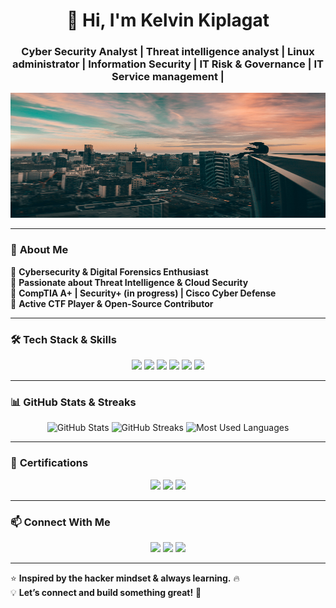 <h1 align="center">👋 Hi, I'm Kelvin Kiplagat</h1>
<h3 align="center">Cyber Security Analyst | Threat intelligence analyst | Linux administrator | Information Security | IT Risk & Governance | IT Service management | </h3>

<p align="center">
  <img src="https://github.com/kiplagatkelvin/kiplagatkelvin/raw/main/assets/hacker-banner.png" alt="Hacker Banner" width="100%" height="200px">
</p>


---

### 🚀 **About Me**
🔹 **Cybersecurity & Digital Forensics Enthusiast**  
🔹 **Passionate about Threat Intelligence & Cloud Security**  
🔹 **CompTIA A+ | Security+ (in progress) | Cisco Cyber Defense**  
🔹 **Active CTF Player & Open-Source Contributor**  

---

### 🛠 **Tech Stack & Skills**  
<p align="center">
  <img src="https://img.shields.io/badge/Linux-FCC624?style=for-the-badge&logo=linux&logoColor=black">
  <img src="https://img.shields.io/badge/Kali%20Linux-557C94?style=for-the-badge&logo=kali-linux&logoColor=white">
  <img src="https://img.shields.io/badge/Python-FFD43B?style=for-the-badge&logo=python&logoColor=blue">
  <img src="https://img.shields.io/badge/Bash-4EAA25?style=for-the-badge&logo=gnubash&logoColor=white">
  <img src="https://img.shields.io/badge/Git-F05032?style=for-the-badge&logo=git&logoColor=white">
  <img src="https://img.shields.io/badge/CTF-Exploit%20Development-informational?style=for-the-badge">
</p>

---

### 📊 **GitHub Stats & Streaks**
<p align="center">
  <img src="https://github-readme-stats.vercel.app/api?username=kiplagatkelvin&show_icons=true&theme=radical" alt="GitHub Stats">
  <img src="https://github-readme-streak-stats.herokuapp.com/?user=kiplagatkelvin&theme=radical" alt="GitHub Streaks">
  <img src="https://github-readme-stats.vercel.app/api/top-langs/?username=kiplagatkelvin&layout=compact&theme=radical" alt="Most Used Languages">
</p>

---

### 📜 **Certifications**
<p align="center">
  <img src="https://img.shields.io/badge/CompTIA%20A%2B-6A76FF?style=for-the-badge&logo=comptia&logoColor=white">
  <img src="https://img.shields.io/badge/Cisco%20Cyber%20Defense-1BA0D7?style=for-the-badge&logo=cisco&logoColor=white">
  <img src="https://img.shields.io/badge/TryHackMe%20Certified-FF0000?style=for-the-badge&logo=tryhackme&logoColor=white">
</p>

---

### 📫 **Connect With Me**
<p align="center">
  <a href="https://linkedin.com/in/kiplagatkelvin"><img src="https://img.shields.io/badge/LinkedIn-0077B5?style=for-the-badge&logo=linkedin&logoColor=white"></a>
  <a href="https://github.com/kiplagatkelvin"><img src="https://img.shields.io/badge/GitHub-181717?style=for-the-badge&logo=github&logoColor=white"></a>
  <a href="https://tryhackme.com/p/Kelvin"><img src="https://img.shields.io/badge/TryHackMe-0077B5?style=for-the-badge&logo=tryhackme&logoColor=white"></a>
</p>

---

⭐ **Inspired by the hacker mindset & always learning.** 🔥  
💡 **Let’s connect and build something great!** 🚀
